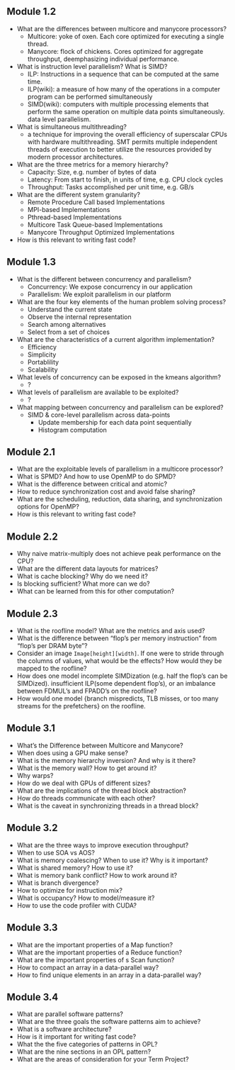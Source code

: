 ## Module 1.2

+ What are the differences between multicore and manycore processors?
    * Multicore: yoke of oxen. Each core optimized for executing a single thread.
    * Manycore: flock of chickens. Cores optimized for aggregate throughput, deemphasizing individual performance.
+ What is instruction level parallelism? What is SIMD?
    * ILP: Instructions in a sequence that can be computed at the same time.
    * ILP(wiki): a measure of how many of the operations in a computer program can be performed simultaneously
    * SIMD(wiki): computers with multiple processing elements that perform the same operation on multiple data points simultaneously. data level parallelism. 
+ What is simultaneous multithreading?
    * a technique for improving the overall efficiency of superscalar CPUs with hardware multithreading. SMT permits multiple independent threads of execution to better utilize the resources provided by modern processor architectures.
+ What are the three metrics for a memory hierarchy?
    * Capacity: Size, e.g. number of bytes of data
    * Latency: From start to finish, in units of time, e.g. CPU clock cycles
    * Throughput: Tasks accomplished per unit time, e.g. GB/s
+ What are the different system granularity?
    * Remote Procedure Call based Implementations
    * MPI-based Implementations
    * Pthread-based Implementations
    * Multicore Task Queue-based Implementations
    * Manycore Throughput Optimized Implementations
+ How is this relevant to writing fast code?

## Module 1.3

+ What is the different between concurrency and parallelism?
    * Concurrency: We expose concurrency in our application
    * Parallelism: We exploit parallelism in our platform
+ What are the four key elements of the human problem solving process?
    * Understand the current state
    * Observe the internal representation
    * Search among alternatives
    * Select from a set of choices
+ What are the characteristics of a current algorithm implementation?
    * Efficiency
    * Simplicity
    * Portablility
    * Scalability
+ What levels of concurrency can be exposed in the kmeans algorithm?
    * ?
+ What levels of parallelism are available to be exploited?
    * ?
+ What mapping between concurrency and parallelism can be explored?
    * SIMD & core-level parallelism across data-points
        - Update membership for each data point sequentially
        - Histogram computation

## Module 2.1

+ What are the exploitable levels of parallelism in a multicore processor?
+ What is SPMD? And how to use OpenMP to do SPMD?
+ What is the difference between critical and atomic?
+ How to reduce synchronization cost and avoid false sharing?
+ What are the scheduling, reduction, data sharing, and synchronization options for OpenMP?
+ How is this relevant to writing fast code?

## Module 2.2

+ Why naive matrix-multiply does not achieve peak performance on the CPU?
+ What are the different data layouts for matrices?
+ What is cache blocking? Why do we need it?
+ Is blocking sufficient? What more can we do?
+ What can be learned from this for other computation?

## Module 2.3

+ What is the roofline model? What are the metrics and axis used?
+ What is the difference between “flop’s per memory instruction” from “flop’s per DRAM byte”?
+ Consider an image `Image[height][width]`. If one were to stride through the columns of values, what would be the effects? How would they be mapped to the roofline?
+ How does one model incomplete SIMDization (e.g. half the flop’s can be SIMDized). insufficient ILP(some dependent flop’s), or an imbalance between FDMUL’s and FPADD’s on the roofline?
+ How would one model {branch mispredicts, TLB misses, or too many streams for the prefetchers} on the roofline.

## Module 3.1

+ What’s the Difference between Multicore and Manycore?
+ When does using a GPU make sense?
+ What is the memory hierarchy inversion? And why is it there?
+ What is the memory wall? How to get around it?
+ Why warps?
+ How do we deal with GPUs of different sizes?
+ What are the implications of the thread block abstraction?
+ How do threads communicate with each other?
+ What is the caveat in synchronizing threads in a thread block?

## Module 3.2

+ What are the three ways to improve execution throughput?
+ When to use SOA vs AOS?
+ What is memory coalescing? When to use it? Why is it important?
+ What is shared memory? How to use it?
+ What is memory bank conflict? How to work around it?
+ What is branch divergence?
+ How to optimize for instruction mix?
+ What is occupancy? How to model/measure it?
+ How to use the code profiler with CUDA?

## Module 3.3

+ What are the important properties of a Map function?
+ What are the important properties of a Reduce function?
+ What are the important properties of s Scan function?
+ How to compact an array in a data-parallel way?
+ How to find unique elements in an array in a data-parallel way?

## Module 3.4

+ What are parallel software patterns?
+ What are the three goals the software patterns aim to achieve?
+ What is a software architecture?
+ How is it important for writing fast code?
+ What the the five categories of patterns in OPL?
+ What are the nine sections in an OPL pattern?
+ What are the areas of consideration for your Term Project?
